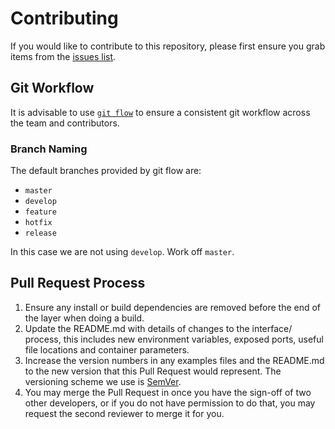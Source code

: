 # Contributing

If you would like to contribute to this repository, please first ensure you grab items from the [issues list](https://github.com/workforce-data-initiative/etp-api/issues).

## Git Workflow

It is advisable to use [`git flow`](https://www.atlassian.com/git/tutorials/comparing-workflows#gitflow-workflow) to ensure a consistent git workflow across the team and contributors.
### Branch Naming

The default branches provided by git flow are:
* `master`
* `develop`
* `feature`
* `hotfix`
* `release`

In this case we are not using `develop`. Work off `master`.

## Pull Request Process

1. Ensure any install or build dependencies are removed before the end of the layer when doing a build.
2. Update the README.md with details of changes to the interface/ process, this includes new environment variables, exposed ports, useful file locations and container parameters.
3. Increase the version numbers in any examples files and the README.md to the new version that this Pull Request would represent. The versioning scheme we use is [SemVer](http://semver.org/).
4. You may merge the Pull Request in once you have the sign-off of two other developers, or if you do not have permission to do that, you may request the second reviewer to merge it for you.
